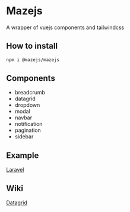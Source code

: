 # Mazejs

A wrapper of vuejs components and tailwindcss

## How to install

```bash
npm i @mazejs/mazejs
```

## Components

* breadcrumb
* datagrid
* dropdown
* modal
* navbar
* notification
* pagination
* sidebar

## Example
[Laravel](https://github.com/mazejs/example)

## Wiki

[Datagrid](https://github.com/mazejs/mazejs/wiki/Datagrid)
